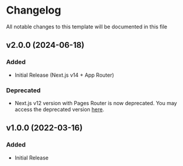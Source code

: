 <!-- Available h3 headings: Added, Fixed, Updated, Removed, Deprecated -->

# Changelog

All notable changes to this template will be documented in this file

## v2.0.0 (2024-06-18)

### Added

- Initial Release (Next.js v14 + App Router)

### Deprecated

- Next.js v12 version with Pages Router is now deprecated. You may access the deprecated version [here](https://github.com/themeselection/materio-mui-nextjs-admin-template-free/tree/nextjs-pages-router).

## v1.0.0 (2022-03-16)

### Added

- Initial Release

